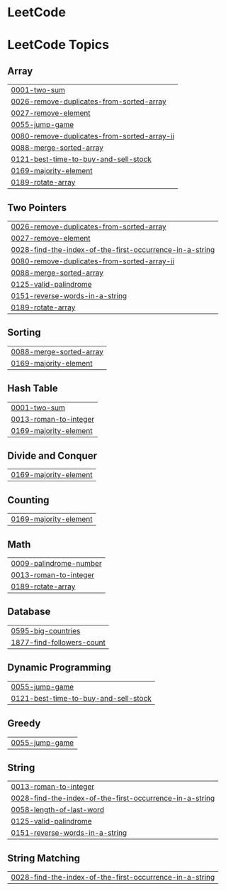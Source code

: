 # LeetCode
<!---LeetCode Topics Start-->
# LeetCode Topics
## Array
|  |
| ------- |
| [0001-two-sum](https://github.com/Angelinamathew/LeetCode/tree/master/0001-two-sum) |
| [0026-remove-duplicates-from-sorted-array](https://github.com/Angelinamathew/LeetCode/tree/master/0026-remove-duplicates-from-sorted-array) |
| [0027-remove-element](https://github.com/Angelinamathew/LeetCode/tree/master/0027-remove-element) |
| [0055-jump-game](https://github.com/Angelinamathew/LeetCode/tree/master/0055-jump-game) |
| [0080-remove-duplicates-from-sorted-array-ii](https://github.com/Angelinamathew/LeetCode/tree/master/0080-remove-duplicates-from-sorted-array-ii) |
| [0088-merge-sorted-array](https://github.com/Angelinamathew/LeetCode/tree/master/0088-merge-sorted-array) |
| [0121-best-time-to-buy-and-sell-stock](https://github.com/Angelinamathew/LeetCode/tree/master/0121-best-time-to-buy-and-sell-stock) |
| [0169-majority-element](https://github.com/Angelinamathew/LeetCode/tree/master/0169-majority-element) |
| [0189-rotate-array](https://github.com/Angelinamathew/LeetCode/tree/master/0189-rotate-array) |
## Two Pointers
|  |
| ------- |
| [0026-remove-duplicates-from-sorted-array](https://github.com/Angelinamathew/LeetCode/tree/master/0026-remove-duplicates-from-sorted-array) |
| [0027-remove-element](https://github.com/Angelinamathew/LeetCode/tree/master/0027-remove-element) |
| [0028-find-the-index-of-the-first-occurrence-in-a-string](https://github.com/Angelinamathew/LeetCode/tree/master/0028-find-the-index-of-the-first-occurrence-in-a-string) |
| [0080-remove-duplicates-from-sorted-array-ii](https://github.com/Angelinamathew/LeetCode/tree/master/0080-remove-duplicates-from-sorted-array-ii) |
| [0088-merge-sorted-array](https://github.com/Angelinamathew/LeetCode/tree/master/0088-merge-sorted-array) |
| [0125-valid-palindrome](https://github.com/Angelinamathew/LeetCode/tree/master/0125-valid-palindrome) |
| [0151-reverse-words-in-a-string](https://github.com/Angelinamathew/LeetCode/tree/master/0151-reverse-words-in-a-string) |
| [0189-rotate-array](https://github.com/Angelinamathew/LeetCode/tree/master/0189-rotate-array) |
## Sorting
|  |
| ------- |
| [0088-merge-sorted-array](https://github.com/Angelinamathew/LeetCode/tree/master/0088-merge-sorted-array) |
| [0169-majority-element](https://github.com/Angelinamathew/LeetCode/tree/master/0169-majority-element) |
## Hash Table
|  |
| ------- |
| [0001-two-sum](https://github.com/Angelinamathew/LeetCode/tree/master/0001-two-sum) |
| [0013-roman-to-integer](https://github.com/Angelinamathew/LeetCode/tree/master/0013-roman-to-integer) |
| [0169-majority-element](https://github.com/Angelinamathew/LeetCode/tree/master/0169-majority-element) |
## Divide and Conquer
|  |
| ------- |
| [0169-majority-element](https://github.com/Angelinamathew/LeetCode/tree/master/0169-majority-element) |
## Counting
|  |
| ------- |
| [0169-majority-element](https://github.com/Angelinamathew/LeetCode/tree/master/0169-majority-element) |
## Math
|  |
| ------- |
| [0009-palindrome-number](https://github.com/Angelinamathew/LeetCode/tree/master/0009-palindrome-number) |
| [0013-roman-to-integer](https://github.com/Angelinamathew/LeetCode/tree/master/0013-roman-to-integer) |
| [0189-rotate-array](https://github.com/Angelinamathew/LeetCode/tree/master/0189-rotate-array) |
## Database
|  |
| ------- |
| [0595-big-countries](https://github.com/Angelinamathew/LeetCode/tree/master/0595-big-countries) |
| [1877-find-followers-count](https://github.com/Angelinamathew/LeetCode/tree/master/1877-find-followers-count) |
## Dynamic Programming
|  |
| ------- |
| [0055-jump-game](https://github.com/Angelinamathew/LeetCode/tree/master/0055-jump-game) |
| [0121-best-time-to-buy-and-sell-stock](https://github.com/Angelinamathew/LeetCode/tree/master/0121-best-time-to-buy-and-sell-stock) |
## Greedy
|  |
| ------- |
| [0055-jump-game](https://github.com/Angelinamathew/LeetCode/tree/master/0055-jump-game) |
## String
|  |
| ------- |
| [0013-roman-to-integer](https://github.com/Angelinamathew/LeetCode/tree/master/0013-roman-to-integer) |
| [0028-find-the-index-of-the-first-occurrence-in-a-string](https://github.com/Angelinamathew/LeetCode/tree/master/0028-find-the-index-of-the-first-occurrence-in-a-string) |
| [0058-length-of-last-word](https://github.com/Angelinamathew/LeetCode/tree/master/0058-length-of-last-word) |
| [0125-valid-palindrome](https://github.com/Angelinamathew/LeetCode/tree/master/0125-valid-palindrome) |
| [0151-reverse-words-in-a-string](https://github.com/Angelinamathew/LeetCode/tree/master/0151-reverse-words-in-a-string) |
## String Matching
|  |
| ------- |
| [0028-find-the-index-of-the-first-occurrence-in-a-string](https://github.com/Angelinamathew/LeetCode/tree/master/0028-find-the-index-of-the-first-occurrence-in-a-string) |
<!---LeetCode Topics End-->